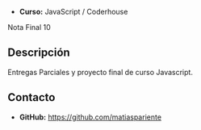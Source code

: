 * **Curso:** JavaScript / Coderhouse

Nota Final 10


## Descripción

Entregas Parciales y proyecto final de curso Javascript.

## Contacto

* **GitHub:** https://github.com/matiaspariente
